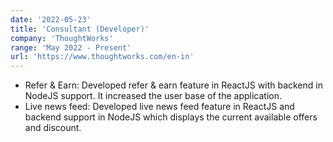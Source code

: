 ```yaml
---
date: '2022-05-23'
title: 'Consultant (Developer)'
company: 'ThoughtWorks'
range: 'May 2022 - Present'
url: 'https://www.thoughtworks.com/en-in'
---
```


- Refer & Earn: Developed refer & earn feature in ReactJS with backend in NodeJS support. It increased the user base of the application.
- Live news feed: Developed live news feed feature in ReactJS and backend support in NodeJS which displays the current available offers and discount.
